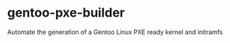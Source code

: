 gentoo-pxe-builder
==================

Automate the generation of a Gentoo Linux PXE ready kernel and initramfs
